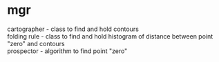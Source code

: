 # mgr

cartographer - class to find and hold contours<br/>
folding rule - class to find and hold histogram of distance between point "zero" and contours<br/>
prospector   - algorithm to find point "zero"
